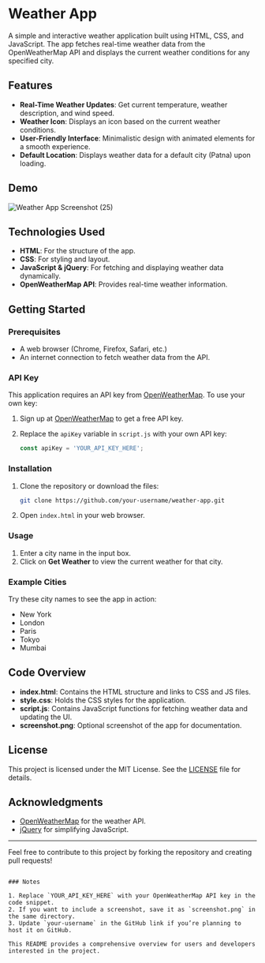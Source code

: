 # Weather App

A simple and interactive weather application built using HTML, CSS, and JavaScript. The app fetches real-time weather data from the OpenWeatherMap API and displays the current weather conditions for any specified city.

## Features

- **Real-Time Weather Updates**: Get current temperature, weather description, and wind speed.
- **Weather Icon**: Displays an icon based on the current weather conditions.
- **User-Friendly Interface**: Minimalistic design with animated elements for a smooth experience.
- **Default Location**: Displays weather data for a default city (Patna) upon loading.

## Demo

![Weather App Screenshot (25)](https://github.com/user-attachments/assets/708a7bb6-6a86-45cd-9dba-567141394db6)


## Technologies Used

- **HTML**: For the structure of the app.
- **CSS**: For styling and layout.
- **JavaScript & jQuery**: For fetching and displaying weather data dynamically.
- **OpenWeatherMap API**: Provides real-time weather information.

## Getting Started

### Prerequisites

- A web browser (Chrome, Firefox, Safari, etc.)
- An internet connection to fetch weather data from the API.

### API Key

This application requires an API key from [OpenWeatherMap](https://openweathermap.org/). To use your own key:
1. Sign up at [OpenWeatherMap](https://openweathermap.org/) to get a free API key.
2. Replace the `apiKey` variable in `script.js` with your own API key:

   ```javascript
   const apiKey = 'YOUR_API_KEY_HERE';
   ```

### Installation

1. Clone the repository or download the files:

   ```bash
   git clone https://github.com/your-username/weather-app.git
   ```

2. Open `index.html` in your web browser.

### Usage

1. Enter a city name in the input box.
2. Click on **Get Weather** to view the current weather for that city.

### Example Cities

Try these city names to see the app in action:

- New York
- London
- Paris
- Tokyo
- Mumbai

## Code Overview

- **index.html**: Contains the HTML structure and links to CSS and JS files.
- **style.css**: Holds the CSS styles for the application.
- **script.js**: Contains JavaScript functions for fetching weather data and updating the UI.
- **screenshot.png**: Optional screenshot of the app for documentation.

## License

This project is licensed under the MIT License. See the [LICENSE](LICENSE) file for details.

## Acknowledgments

- [OpenWeatherMap](https://openweathermap.org/) for the weather API.
- [jQuery](https://jquery.com/) for simplifying JavaScript.

---

Feel free to contribute to this project by forking the repository and creating pull requests!

```

### Notes

1. Replace `YOUR_API_KEY_HERE` with your OpenWeatherMap API key in the code snippet.
2. If you want to include a screenshot, save it as `screenshot.png` in the same directory.
3. Update `your-username` in the GitHub link if you’re planning to host it on GitHub. 

This README provides a comprehensive overview for users and developers interested in the project.
